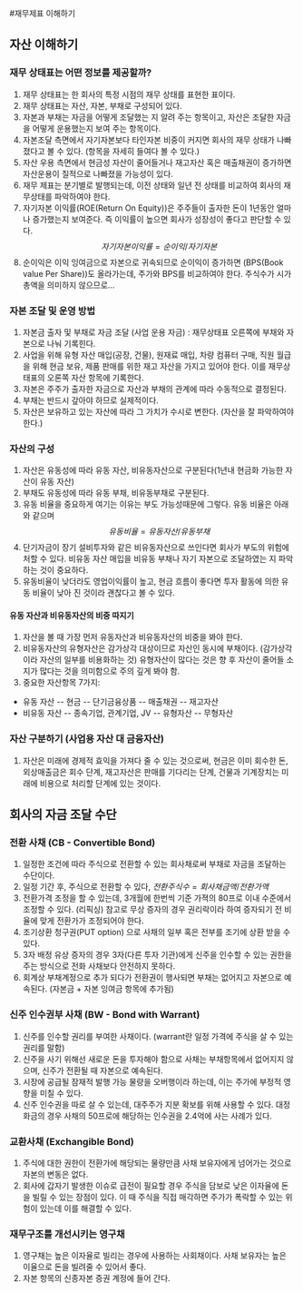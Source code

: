 #재무제표 이해하기
## 자산 이해하기
### 재무 상태표는 어떤 정보를 제공할까?
1. 재무 상태표는 한 회사의 특정 시점의 재무 상태를 표현한 표이다.
2. 재무 상태표는 자산, 자본, 부채로 구성되어 있다.
3. 자본과 부채는 자금을 어떻게 조달했는 지 알려 주는 항목이고, 자산은 조달한 자금을 어떻게 운용했는지 보여 주는 항목이다.
4. 자본조달 측면에서 자기자본보다 타인자본 비중이 커지면 회사의 재무 상태가 나빠졌다고 볼 수 있다. (항목을 자세히 들여다 볼 수 있다.)
5. 자산 우용 측면에서 현금성 자산이 줄어들거나 재고자산 혹은 매출채권이 증가하면 자산운용이 질적으로 나빠졌을 가능성이 있다.
6. 재무 제표는 분기별로 발행되는데, 이전 상태와 일년 전 상태를 비교하여 회사의 재무상태를 파악하여야 한다.
7. 자기자본 이익률(ROE(Return On Equity))은 주주들이 출자한 돈이 1년동안 얼마나 증가했는지 보여준다. 즉 이익률이 높으면 회사가 성장성이 좋다고 판단할 수 있다. $$자기자본이익률 = 순이익 / 자기 자본$$
8. 순이익은 이익 잉여금으로 자본으로 귀속되므로 순이익이 증가하면 (BPS(Book value Per Share))도 올라가는데, 주가와 BPS를 비교하여야 한다. 주식수가 시가총액을 의미하지 않으므로...


### 자본 조달 및 운영 방법
1. 자본금 출자 및 부채로 자금 조달 (사업 운용 자금) : 재무상태표 오른쪽에 부채와 자본으로 나눠 기록힌다.
2. 사업을 위해 유형 자산 매입(공장, 건물), 원재료 매입, 차량 컴퓨터 구매, 직원 월급을 위해 현금 보유, 제품 판매를 위한 재고 자산을 가지고 있어야 한다. 이를 재무상태표의 오론쪽 자산 항목에 기록한다.
3. 자본은 주주가 출자한 자금으로 자산과 부채의 관계에 따라 수동적으로 결정된다. 
4. 부채는 반드시 갚아야 하므로 실제적이다.
5. 자산은 보유하고 있는 자산에 따라 그 가치가 수시로 변한다. (자산을 잘 파악하여야 한다.)


### 자산의 구성
1. 자산은 유동성에 따라 유동 자산, 비유동자산으로 구분된다(1년내 현금화 가능한 자산이 유동 자산)
2. 부채도 유동성에 따라 유동 부채, 비유동부채로 구분된다.
3. 유동 비율을 중요하게 여기는 이유는 부도 가능성때문에 그렇다. 유동 비율은 아래와 같으며  $$유동 비율 = 유동자산 / 유동 부채$$
4. 단기자금이 장기 설비투자와 같은 비유동자산으로 쓰인다면 회사가 부도의 위험에 처할 수 있다. 비유동 자산 매입을 비유동 부채나 자기 자본으로 조달하였는 지 파악하는 것이 중요하다.
5. 유동비율이 낮더라도 영업이익률이 높고, 현금 흐름이 좋다면 투자 활동에 의한 유동 비율이 낮아 진 것이라 괜찮다고 볼 수 있다.
#### 유동 자산과 비유동자산의 비중 따지기
1. 자산을 볼 때 가장 먼저 유동자산과 비유동자산의 비중을 봐야 한다.
2. 비유동자산의 유형자산은 감가상각 대상이므로 자산인 동시에 부채이다. (감가상각이라 자산의 일부를 비용화하는 것) 유형자산이 많다는 것은 향 후 자산이 줄어들 소지가 많다는 것을 의미함으로 주의 깊게 봐야 함.
3. 중요한 자산항목 7가지:
- 유동 자산
-- 현금
-- 단기금융상품
-- 매출채권
-- 재고자산
- 비유동 자산
-- 종속기업, 관계기업, JV
-- 유형자산
-- 무형자산

### 자산 구분하기 (사업용 자산 대 금융자산)
1. 자산은 미래에 경제적 효익을 가져다 줄 수 있는 것으로써, 현금은 이미 회수한 돈, 외상매출금은 회수 단계, 재고자산은 판매를 기다리는 단계, 건물과 기계장치는 미래에 비용으로 처리할 단계에 있는 것이다.



## 회사의 자금 조달 수단
### 전환 사채 (CB - Convertible Bond)
1. 일정한 조건에 따라 주식으로 전환할 수 있는 회사채로써 부채로 자금을 조달하는 수단이다.
2. 일정 기간 후, 주식으로 전환할 수 있다, $전환주식수 = 회사채금액 / 전환가액$ 
3. 전환가격 조정을 할 수 있는데, 3개월에 한번씩 기준 가젹의 80프로 이내 수준에서 조정할 수 있다. (리픽싱) 참고로 무상 증자의 경우 권리락이라 하여 증자되기 전 비율에 맞게 전환가가 조정되어야 한다.
4. 조기상환 청구권(PUT option) 으로 사채의 일부 혹은 전부를 조기에 상환 받을 수 있다.
5. 3자 배정 유상 증자의 경우 3자(다른 투자 기관)에게 신주을 인수할 수 있는 권한을 주는 방식으로 전화 사채보다 안전하지 못하다.
6. 회계상 부채계정으로 추가 되다가 전환권이 행사되면 부채는 없어지고 자본으로 예속된다. (자본금 + 자본 잉여금 항목에 추가됨)
### 신주 인수권부 사채 (BW - Bond with Warrant)
1. 신주를 인수할 권리를 부여한 사채이다. (warrant란 일정 가격에 주식을 살 수 있는 권리를 말함)
2. 신주을 사기 위해선 새로운 돈을 투자해야 함으로 사채는 부채항목에서 없어지지 않으며, 신주가 전환될 때 자본으로 예속된다.
3. 시장에 공급될 잠재적 발행 가능 물량을 오버행이라 하는데, 이는 주가에 부정적 영향을 미칠 수 있다.
4. 신주 인수권을 따로 살 수 있는데, 대주주가 지분 확보를 위해 사용할 수 있다. 대정화금의 경우 사채의 50프로에 해당하는 인수권을 2.4억에 사는 사례가 있다.
### 교환사채 (Exchangible Bond)
1. 주식에 대한 권한이 전환가에 해당되는 물량만큼 사채 보유자에게 넘어가는 것으로 자본의 변동은 없다.
2. 회사에 갑자기 발생한 이슈로 급전이 필요할 경우 주식을 담보로 낮은 이자율에 돈을 빌릴 수 있는 장점이 있다. 이 때 주식을 직접 매각하면 주가가 폭락할 수 있는 위험이 있는데 이를 해결할 수 있다.
### 재무구조를 개선시키는 영구채
1. 영구채는 높은 이자율로 빌리는 경우에 사용하는 사회채이다. 사채 보유자는 높은 이율으로 돈을 빌려줄 수 있어서 좋다.
2. 자본 항목의 신종자본 증권 계정에 들어 간다.
